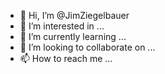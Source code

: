 - 👋 Hi, I’m @JimZiegelbauer
- 👀 I’m interested in ...
- 🌱 I’m currently learning ...
- 💞️ I’m looking to collaborate on ...
- 📫 How to reach me ...

<!---
JimZiegelbauer/JimZiegelbauer is a ✨ special ✨ repository because its `README.md` (this file) appears on your GitHub profile.
You can click the Preview link to take a look at your changes.
--->
